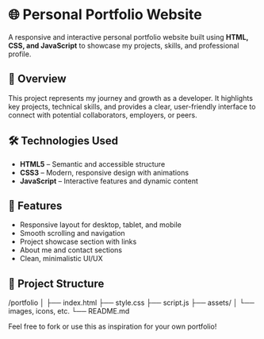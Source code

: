 # 🌐 Personal Portfolio Website

A responsive and interactive personal portfolio website built using **HTML, CSS, and JavaScript** to showcase my projects, skills, and professional profile.

## 📌 Overview

This project represents my journey and growth as a developer. It highlights key projects, technical skills, and provides a clear, user-friendly interface to connect with potential collaborators, employers, or peers.

## 🛠️ Technologies Used

- **HTML5** – Semantic and accessible structure  
- **CSS3** – Modern, responsive design with animations  
- **JavaScript** – Interactive features and dynamic content  

## 📱 Features

- Responsive layout for desktop, tablet, and mobile
- Smooth scrolling and navigation
- Project showcase section with links
- About me and contact sections
- Clean, minimalistic UI/UX

## 📂 Project Structure

/portfolio
│
├── index.html
├── style.css
├── script.js
├── assets/
│ └── images, icons, etc.
└── README.md


Feel free to fork or use this as inspiration for your own portfolio!

